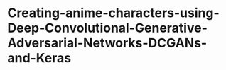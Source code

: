 # Creating-anime-characters-using-Deep-Convolutional-Generative-Adversarial-Networks-DCGANs-and-Keras